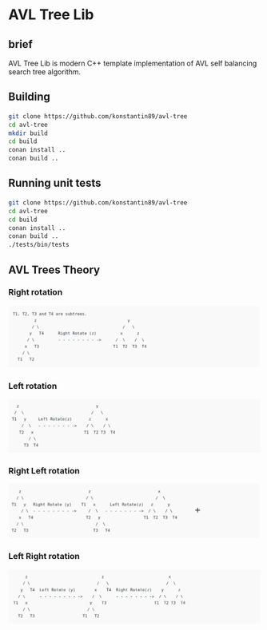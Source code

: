 # AVL Tree Lib

## brief

AVL Tree Lib is modern C++ template implementation of AVL self balancing search tree algorithm.


## Building

``` bash
git clone https://github.com/konstantin89/avl-tree
cd avl-tree
mkdir build
cd build
conan install ..
conan build ..
```

## Running unit tests

``` bash
git clone https://github.com/konstantin89/avl-tree
cd avl-tree
cd build
conan install ..
conan build ..
./tests/bin/tests
```

## AVL Trees Theory

### Right rotation
![](img/right_rotation.png)

### Left rotation
![](img/left_rotation.png)

### Right Left rotation
![](img/right_left_rotation.png)

### Left Right rotation
![](img/left_right_rotation.png)
